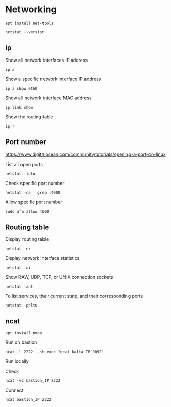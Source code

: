 # Networking

```shell
apt install net-tools
```

```shell
netstat --version
```

## ip

Show all network interfaces IP address
```shell
ip a
```

Show a specific network interface IP address
```shell
ip a show eth0
```

Show all network interface MAC address
```shell
ip link show
```

Show the routing table
```shell
ip r
```

## Port number

https://www.digitalocean.com/community/tutorials/opening-a-port-on-linux

List all open ports
```shell
netstat -lntu
```

Check specific port number
```shell
netstat -na | grep :4000
```

Allow specific port number
```shell
sudo ufw allow 4000
```

## Routing table

Display routing table
```shell
netstat -nr
```

Display network interface statistics
```shell
netstat -ai
```

Show RAW, UDP, TCP, or UNIX connection sockets
```shell
netstat -ant
```

To list services, their current state, and their corresponding ports
```
netstat -pnltu
```

## ncat

```shell
apt install nmap
```

Run on bastion

```shell
ncat -l 2222 --sh-exec "ncat kafka_IP 9092"
```

Run locally

Check
```shell
ncat -vz bastion_IP 2222
```

Connect
```shell
ncat bastion_IP 2222
```

